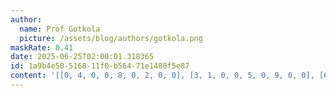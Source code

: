 ```yaml
---
author:
  name: Prof Gotkola
  picture: /assets/blog/authors/gotkola.png
maskRate: 0.41
date: 2025-06-25T02:00:01.318365
id: 1a9b4e50-5168-11f0-b564-71e1480f5e87
content: '[[0, 4, 0, 0, 8, 0, 2, 0, 0], [3, 1, 0, 0, 5, 0, 9, 0, 0], [6, 5, 0, 0, 7, 4, 3, 0, 0], [1, 8, 6, 0, 4, 0, 7, 3, 2], [5, 0, 7, 3, 0, 1, 0, 4, 0], [4, 2, 3, 8, 6, 7, 5, 1, 0], [0, 3, 0, 7, 1, 6, 4, 9, 8], [0, 0, 1, 4, 0, 0, 6, 2, 0], [9, 0, 0, 0, 3, 8, 0, 5, 7]]'
---
```

